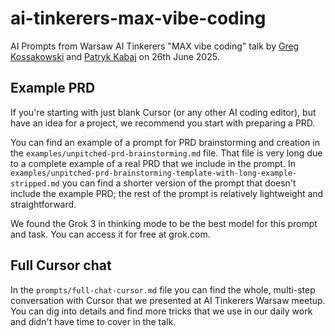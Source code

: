 # ai-tinkerers-max-vibe-coding

AI Prompts from Warsaw AI Tinkerers "MAX vibe coding" talk by [Greg Kossakowski](https://x.com/gkossakowski) and [Patryk Kabaj](https://x.com/patrykkabaj) on 26th June 2025.

## Example PRD

If you're starting with just blank Cursor (or any other AI coding editor), but have an idea for a project, we recommend you start with preparing a PRD.

You can find an example of a prompt for PRD brainstorming and creation in the `examples/unpitched-prd-brainstorming.md` file. That file is very long due to a complete example of a real PRD that we include in the prompt. In `examples/unpitched-prd-brainstorming-template-with-long-example-stripped.md` you can find a shorter version of the prompt that doesn't include the example PRD; the rest of the prompt is relatively lightweight and straightforward.

We found the Grok 3 in thinking mode to be the best model for this prompt and task. You can access it for free at grok.com.

## Full Cursor chat

In the `prompts/full-chat-cursor.md` file you can find the whole, multi-step conversation with Cursor that we presented at AI Tinkerers Warsaw meetup. You can dig into details and find more tricks that we use in our daily work and didn't have time to cover in the talk.
